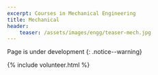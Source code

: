 ```yaml
---
excerpt: Courses in Mechanical Engineering
title: Mechanical
header:
    teaser: /assets/images/engg/teaser-mech.jpg
---
```

Page is under development
{: .notice--warning}

{% include volunteer.html %}